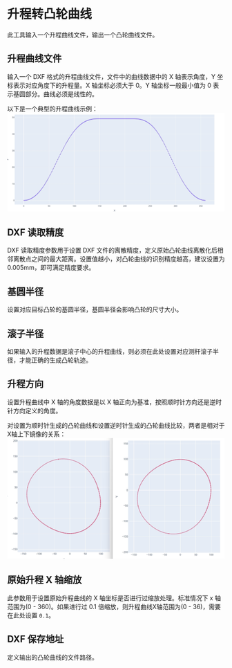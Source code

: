 # 升程转凸轮曲线

此工具输入一个升程曲线文件，输出一个凸轮曲线文件。

## 升程曲线文件

输入一个 DXF 格式的升程曲线文件，文件中的曲线数据中的 X 轴表示角度，Y 坐标表示对应角度下的升程量。X 轴坐标必须大于 0。Y 轴坐标一般最小值为 0 表示基圆部分。曲线必须是线性的。

以下是一个典型的升程曲线示例：
![img](resources/lift.jpg)

## DXF 读取精度

DXF 读取精度参数用于设置 DXF 文件的离散精度，定义原始凸轮曲线离散化后相邻离散点之间的最大距离。设置值越小，对凸轮曲线的识别精度越高，建议设置为 0.005mm，即可满足精度要求。

## 基圆半径

设置对应目标凸轮的基圆半径，基圆半径会影响凸轮的尺寸大小。

## 滚子半径

如果输入的升程数据是滚子中心的升程曲线，则必须在此处设置对应测杆滚子半径，才能正确的生成凸轮轨迹。

## 升程方向

设置升程曲线中 X 轴的角度数据是以 X 轴正向为基准，按照顺时针方向还是逆时针方向定义的角度。

对设置为顺时针生成的凸轮曲线和设置逆时针生成的凸轮曲线比较，两者是相对于X轴上下镜像的关系：
![img](resources/lift_direction.jpg)

## 原始升程 X 轴缩放

此参数用于设置原始升程曲线的 X 轴坐标是否进行过缩放处理。标准情况下 x 轴范围为(0 - 360)。如果进行过 0.1 倍缩放，则升程曲线X轴范围为(0 - 36)，需要在此处设置 `0.1`。

## DXF 保存地址

定义输出的凸轮曲线的文件路径。

